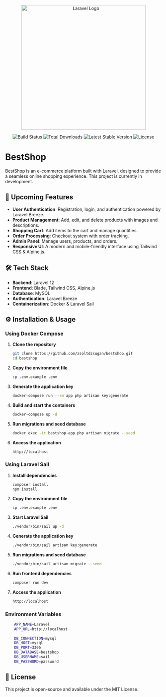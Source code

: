 <p align="center"><a href="https://laravel.com" target="_blank"><img src="https://raw.githubusercontent.com/laravel/art/master/logo-lockup/5%20SVG/2%20CMYK/1%20Full%20Color/laravel-logolockup-cmyk-red.svg" width="400" alt="Laravel Logo"></a></p>

<p align="center">
<a href="https://github.com/laravel/framework/actions"><img src="https://github.com/laravel/framework/workflows/tests/badge.svg" alt="Build Status"></a>
<a href="https://packagist.org/packages/laravel/framework"><img src="https://img.shields.io/packagist/dt/laravel/framework" alt="Total Downloads"></a>
<a href="https://packagist.org/packages/laravel/framework"><img src="https://img.shields.io/packagist/v/laravel/framework" alt="Latest Stable Version"></a>
<a href="https://packagist.org/packages/laravel/framework"><img src="https://img.shields.io/packagist/l/laravel/framework" alt="License"></a>
</p>

# BestShop

BestShop is an e-commerce platform built with Laravel, designed to provide a seamless online shopping experience. This project is currently in development.

## 🚀 Upcoming Features

- **User Authentication**: Registration, login, and authentication powered by Laravel Breeze.  
- **Product Management**: Add, edit, and delete products with images and descriptions.  
- **Shopping Cart**: Add items to the cart and manage quantities.  
- **Order Processing**: Checkout system with order tracking.  
- **Admin Panel**: Manage users, products, and orders.  
- **Responsive UI**: A modern and mobile-friendly interface using Tailwind CSS & Alpine.js.  

## 🛠️ Tech Stack

- **Backend**: Laravel 12  
- **Frontend**: Blade, Tailwind CSS, Alpine.js  
- **Database**: MySQL  
- **Authentication**: Laravel Breeze  
- **Containerization**: Docker & Laravel Sail  

## ⚙️ Installation & Usage

### Using Docker Compose

1. **Clone the repository**  
    ```sh
    git clone https://github.com/zsoltdzsugan/bestshop.git
    cd bestshop
    ```
2. **Copy the environment file**  
    ```sh
    cp .env.example .env
    ```
3. **Generate the application key**  
    ```sh
    docker-compose run --rm app php artisan key:generate
    ```
4. **Build and start the containers**  
    ```sh
    docker-compose up -d
    ```
5. **Run migrations and seed database**  
    ```sh
    docker exec -it bestshop-app php artisan migrate --seed
    ```
6. **Access the application**  
    ```sh
    http://localhost
    ```

### Using Laravel Sail

1. **Install dependencies**  
    ```sh
    composer install
    npm install
    ```
2. **Copy the environment file**  
    ```sh
    cp .env.example .env
    ```
3. **Start Laravel Sail**  
    ```sh
    ./vendor/bin/sail up -d
    ```
4. **Generate the application key**  
    ```sh
    ./vendor/bin/sail artisan key:generate
    ```
5. **Run migrations and seed database**  
    ```sh
    ./vendor/bin/sail artisan migrate --seed
    ```
6. **Run frontend dependencies**  
    ```sh
    composer run dev
    ```
7. **Access the application**  
    ```sh
    http://localhost
    ```

### Environment Variables
```sh
    APP_NAME=Laravel
    APP_URL=http://localhost
    
    DB_CONNECTION=mysql
    DB_HOST=mysql
    DB_PORT=3306
    DB_DATABASE=bestshop
    DB_USERNAME=sail
    DB_PASSWORD=password
```

## 📜 License
This project is open-source and available under the MIT License.
